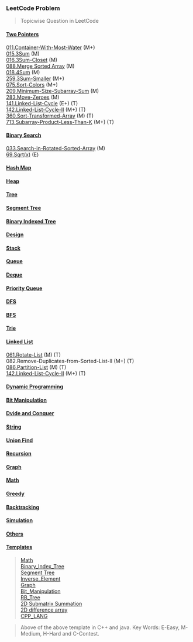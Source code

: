 ### LeetCode Problem 

> Topicwise Question in LeetCode

#### [Two Pointers](https://github.com/thisiskushal31/Datastructures-and-Algorithms/tree/main/Leetcode/Two_Pointers)

[011.Container-With-Most-Water](https://github.com/thisiskushal31/Datastructures-and-Algorithms/tree/main/Leetcode/Two_Pointers/011.Container-With-Most-Water) (M+)      
[015.3Sum](https://github.com/thisiskushal31/Datastructures-and-Algorithms/tree/main/Leetcode/Two_Pointers/015.3Sum)  (M)    
[016.3Sum-Closet](https://github.com/thisiskushal31/Datastructures-and-Algorithms/tree/main/Leetcode/Two_Pointers/016.3Sum-Closet) (M)       
[088.Merge Sorted Array](https://github.com/thisiskushal31/Datastructures-and-Algorithms/tree/main/Leetcode/Two_Pointers/088.Merge-Sorted-Array) (M)           
[018.4Sum](https://github.com/thisiskushal31/Datastructures-and-Algorithms/tree/main/Leetcode/Two_Pointers/018.4Sum) (M)           
[259.3Sum-Smaller](https://github.com/thisiskushal31/Datastructures-and-Algorithms/tree/main/Leetcode/Two_Pointers/259.3Sum-Smaller) (M+)       
[075.Sort-Colors](https://github.com/thisiskushal31/Datastructures-and-Algorithms/tree/main/Leetcode/Two_Pointers/075.Sort-Colors) (M+)    
[209.Minimum-Size-Subarray-Sum](https://github.com/thisiskushal31/Datastructures-and-Algorithms/tree/main/Leetcode/Two_Pointers/209.Minimum-Size-Subarray-Sum) (M)    
[283.Move-Zeroes](https://github.com/thisiskushal31/Datastructures-and-Algorithms/tree/main/Leetcode/Two_Pointers/283.Move-Zeroes) (M)      
[141.Linked-List-Cycle](https://github.com/thisiskushal31/Datastructures-and-Algorithms/tree/main/Leetcode/Two_Pointers/141.Linked-List-Cycle) (E+) (T)      
[142.Linked-List-Cycle-II](https://github.com/thisiskushal31/Datastructures-and-Algorithms/tree/main/Leetcode/Linked_List/142.Linked-List-Cycle-II) (M+) (T)    
[360.Sort-Transformed-Array](https://github.com/thisiskushal31/Datastructures-and-Algorithms/tree/main/Leetcode/Two_Pointers/360.Sort-Transformed-Array) (M) (T)    
[713.Subarray-Product-Less-Than-K](https://github.com/thisiskushal31/Datastructures-and-Algorithms/tree/main/Leetcode/Two_Pointers/713.Subarray-Product-Less-Than-K) (M+) (T)    

#### [Binary Search](https://github.com/thisiskushal31/Datastructures-and-Algorithms/tree/main/Leetcode/Binary_Search)

[033.Search-in-Rotated-Sorted-Array](https://github.com/thisiskushal31/Datastructures-and-Algorithms/tree/main/Leetcode/Binary_Search/033.Search-in-Rotated-Sorted-Array) (M)                    
[69.Sqrt(x)](https://github.com/thisiskushal31/Datastructures-and-Algorithms/tree/main/Leetcode/Binary_Search/069.Sqrt(x)) (E)      

#### [Hash Map](https://github.com/thisiskushal31/Datastructures-and-Algorithms/tree/main/Leetcode/Hash_Map)

#### [Heap](https://github.com/thisiskushal31/Datastructures-and-Algorithms/tree/main/Leetcode/Heap)

#### [Tree](https://github.com/thisiskushal31/Datastructures-and-Algorithms/tree/main/Leetcode/Tree)

#### [Segment Tree](https://github.com/thisiskushal31/Datastructures-and-Algorithms/tree/main/Leetcode/Segment_Tree)

#### [Binary Indexed Tree](https://github.com/thisiskushal31/Datastructures-and-Algorithms/tree/main/Leetcode/Binary_Indexed_Tree)

#### [Design](https://github.com/thisiskushal31/Datastructures-and-Algorithms/tree/main/Leetcode/Design)

#### [Stack](https://github.com/thisiskushal31/Datastructures-and-Algorithms/tree/main/Leetcode/Stack)

#### [Queue](https://github.com/thisiskushal31/Datastructures-and-Algorithms/tree/main/Leetcode/Queue)

#### [Deque](https://github.com/thisiskushal31/Datastructures-and-Algorithms/tree/main/Leetcode/Deque)

#### [Priority Queue](https://github.com/thisiskushal31/Datastructures-and-Algorithms/tree/main/Leetcode/Priority_Queue)

#### [DFS](https://github.com/thisiskushal31/Datastructures-and-Algorithms/tree/main/Leetcode/DFS)

#### [BFS](https://github.com/thisiskushal31/Datastructures-and-Algorithms/tree/main/Leetcode/BFS)

#### [Trie](https://github.com/thisiskushal31/Datastructures-and-Algorithms/tree/main/Leetcode/Trie)

#### [Linked List](https://github.com/thisiskushal31/Datastructures-and-Algorithms/tree/main/Leetcode/Linked_List)

[061.Rotate-List](https://github.com/thisiskushal31/Datastructures-and-Algorithms/tree/main/Leetcode/Linked_List/061.Rotate-List) (M) (T)    
082.Remove-Duplicates-from-Sorted-List-II (M+) (T)     
[086.Partition-List](https://github.com/thisiskushal31/Datastructures-and-Algorithms/tree/main/Leetcode/Linked_List/086.Partition-List) (M) (T)     
[142.Linked-List-Cycle-II](https://github.com/thisiskushal31/Datastructures-and-Algorithms/tree/main/Leetcode/Linked_List/142.Linked-List-Cycle-II) (M+) (T)      

#### [Dynamic Programming](https://github.com/thisiskushal31/Datastructures-and-Algorithms/tree/main/Leetcode/Dynamic_Programming)

#### [Bit Manipulation](https://github.com/thisiskushal31/Datastructures-and-Algorithms/tree/main/Leetcode/Bit_Manipulation)

#### [Dvide and Conquer](https://github.com/thisiskushal31/Datastructures-and-Algorithms/tree/main/Leetcode/Divide_and_Conquer)

#### [String](https://github.com/thisiskushal31/Datastructures-and-Algorithms/tree/main/Leetcode/String)

#### [Union Find](https://github.com/thisiskushal31/Datastructures-and-Algorithms/tree/main/Leetcode/Union_Find)

#### [Recursion](https://github.com/thisiskushal31/Datastructures-and-Algorithms/tree/main/Leetcode/Recursion)

#### [Graph](https://github.com/thisiskushal31/Datastructures-and-Algorithms/tree/main/Leetcode/Graph)

#### [Math](https://github.com/thisiskushal31/Datastructures-and-Algorithms/tree/main/Leetcode/Math)

#### [Greedy](https://github.com/thisiskushal31/Datastructures-and-Algorithms/tree/main/Leetcode/Greedy)

#### [Backtracking](https://github.com/thisiskushal31/Datastructures-and-Algorithms/tree/main/Leetcode/Backtracking)

#### [Simulation](https://github.com/thisiskushal31/Datastructures-and-Algorithms/tree/main/Leetcode/Simulation)

#### [Others](https://github.com/thisiskushal31/Datastructures-and-Algorithms/tree/main/Leetcode/Others)

#### [Templates](https://github.com/thisiskushal31/Datastructures-and-Algorithms/tree/main/Template)  

>[Math](https://github.com/thisiskushal31/Datastructures-and-Algorithms/tree/main/Template/Math)                        
>[Binary_Index_Tree](https://github.com/thisiskushal31/Datastructures-and-Algorithms/tree/main/Template/Binary_Index_Tree)           
>[Segment Tree](https://thisiskushal31/Datastructures-and-Algorithms/tree/main/Template/SegmentTree)          
>[Inverse_Element](https://thisiskushal31/Datastructures-and-Algorithms/tree/main/Template/Inverse_Element)                 
>[Graph](https://github.com/thisiskushal31/Datastructures-and-Algorithms/tree/main/Template/Graph)                      
>[Bit_Manipulation](https://github.com/thisiskushal31/Datastructures-and-Algorithms/tree/main/Template/Bit_manipulation)                  
>[RB_Tree](https://github.com/thisiskushal31/Datastructures-and-Algorithms/tree/main/Template/RB_Tree)                      
>[2D Submatrix Summation](https://github.com/thisiskushal31/Datastructures-and-Algorithms/tree/main/Template/Sub_Rect_Sum_2D)                       
>[2D difference array](https://github.com/thisiskushal31/Datastructures-and-Algorithms/tree/main/master/Template/Diff_Array_2D)                          
>[CPP_LANG](https://github.com/thisiskushal31/Datastructures-and-Algorithms/tree/main/Template/CPP_LANG)

> Above of the above template in C++ and java.
> Key Words: E-Easy, M-Medium, H-Hard and C-Contest.
